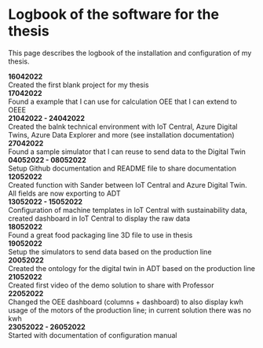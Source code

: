 # Logbook of the software for the thesis

This page describes the logbook of the installation and configuration of my thesis.

**16042022**<br>
Created the first blank project for my thesis<br>
**17042022**<br>
Found a example that I can use for calculation OEE that I can extend to OEEE<br>
**21042022 - 24042022**<br>
Created the balnk technical environment with IoT Central, Azure Digital Twins, Azure Data Explorer and more (see installation documentation)<br>
**27042022**<br>
Found a sample simulator that I can reuse to send data to the Digital Twin<br>
**04052022 - 08052022**<br>
Setup Github documentation and README file to share documentation<br>
**12052022**<br>
Created function with Sander between IoT Central and Azure Digital Twin. All fields are now exporting to ADT<br>
**13052022 - 15052022** <br>
Configuration of machine templates in IoT Central with sustainability data, created dashboard in IoT Central to display the raw data<br>
**18052022**<br>
Found a great food packaging line 3D file to use in thesis<br>
**19052022**<br>
Setup the simulators to send data based on the production line<br>
**20052022**<br>
Created the ontology for the digital twin in ADT based on the production line<br>
**21052022** <br>
Created first video of the demo solution to share with Professor<br>
**22052022**<br>
Changed the OEE dashboard (columns + dashboard) to also display kwh usage of the motors of the production line; in current solution there was no kwh<br>
**23052022 - 26052022** <br>
Started with documentation of configuration manual
